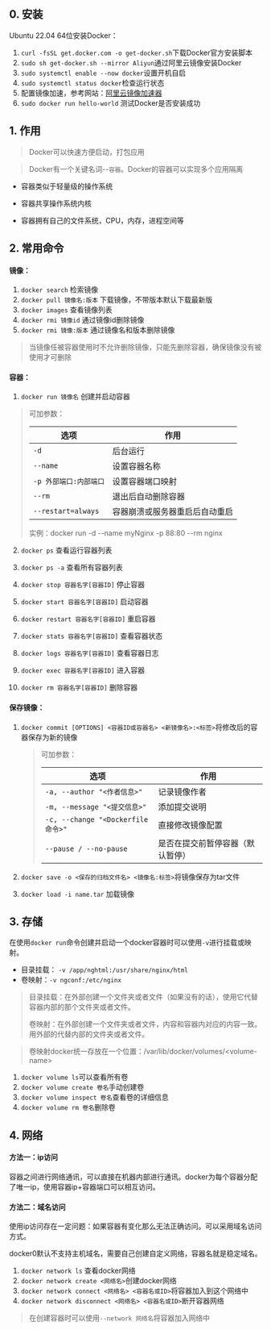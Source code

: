 ## 0. 安装

Ubuntu 22.04 64位安装Docker：

1. `curl -fsSL get.docker.com -o get-docker.sh`下载Docker官方安装脚本
2. `sudo sh get-docker.sh --mirror Aliyun`通过阿里云镜像安装Docker
3. `sudo systemctl enable --now docker`设置开机自启
4. `sudo systemctl status docker`检查运行状态
5. 配置镜像加速，参考网站：[阿里云镜像加速器](https://cr.console.aliyun.com/cn-hangzhou/instances/mirrors)
6. `sudo docker run hello-world` 测试Docker是否安装成功





## 1. 作用

> Docker可以快速方便启动，打包应用

> Docker有一个关键名词--`容器`。Docker的容器可以实现多个应用隔离

- 容器类似于轻量级的操作系统

- 容器共享操作系统内核

- 容器拥有自己的文件系统，CPU，内存，进程空间等





## 2. 常用命令

#### 镜像：

1. `docker search` 检索镜像
2. `docker pull 镜像名:版本` 下载镜像，不带版本默认下载最新版
3. `docker images` 查看镜像列表
4. `docker rmi 镜像id` 通过镜像id删除镜像
5. `docker rmi 镜像:版本` 通过镜像名和版本删除镜像

> 当镜像任被容器使用时不允许删除镜像，只能先删除容器，确保镜像没有被使用才可删除



#### 容器：

1. `docker run 镜像名`  创建并启动容器

> 可加参数：
>
> | 选项                   | 作用                           |
> | ---------------------- | ------------------------------ |
> | `-d`                   | 后台运行                       |
> | `--name`               | 设置容器名称                   |
> | `-p 外部端口:内部端口` | 设置容器端口映射               |
> | `--rm`                 | 退出后自动删除容器             |
> | `--restart=always`     | 容器崩溃或服务器重启后自动重启 |
>
>
> 实例：docker run -d --name myNginx -p 88:80 --rm nginx

2. `docker ps` 查看运行容器列表

3. `docker ps -a` 查看所有容器列表

4. `docker stop 容器名字[容器ID]` 停止容器
5. `docker start 容器名字[容器ID]`  启动容器
6. `docker restart 容器名字[容器ID]` 重启容器
7. `docker stats 容器名字[容器ID]` 查看容器状态
8.  `docker logs 容器名字[容器ID]` 查看容器日志
9. `docker exec 容器名字[容器ID]` 进入容器
10. `docker rm 容器名字[容器ID]` 删除容器



#### 保存镜像：

1. `docker commit [OPTIONS] <容器ID或容器名> <新镜像名>:<标签>`将修改后的容器保存为新的镜像

   > 可加参数：
   >
   > | 选项                              | 作用                             |
   > | --------------------------------- | -------------------------------- |
   > | `-a, --author "<作者信息>"`       | 记录镜像作者                     |
   > | `-m, --message "<提交信息>"`      | 添加提交说明                     |
   > | `-c, --change "<Dockerfile命令>"` | 直接修改镜像配置                 |
   > | `--pause / --no-pause`            | 是否在提交前暂停容器（默认暂停） |

2. `docker save -o <保存的归档文件名> <镜像名:标签>`将镜像保存为tar文件

3. `docker load -i name.tar` 加载镜像



## 3. 存储

在使用`docker run`命令创建并启动一个docker容器时可以使用`-v`进行挂载或映射。

- 目录挂载： `-v /app/nghtml:/usr/share/nginx/html`
- 卷映射：`-v ngconf:/etc/nginx`

> 目录挂载：在外部创建一个文件夹或者文件（如果没有的话），使用它代替容器内部的那个文件夹或者文件。
>
> 卷映射：在外部创建一个文件夹或者文件，内容和容器内对应的内容一致。用外部的代替内部的文件夹或者文件。

> 卷映射docker统一存放在一个位置：/var/lib/docker/volumes/<volume-name\>

1. `docker volume ls`可以查看所有卷
2. `docker volume create 卷名`手动创建卷
3. `docker volume inspect 卷名`查看卷的详细信息
3. `docker volume rm 卷名`删除卷



## 4. 网络

#### 方法一：ip访问

容器之间进行网络通讯，可以直接在机器内部进行通讯。docker为每个容器分配了唯一ip，使用容器ip+容器端口可以相互访问。



#### 方法二：域名访问

使用ip访问存在一定问题：如果容器有变化那么无法正确访问。可以采用域名访问方式。

docker0默认不支持主机域名，需要自己创建自定义网络，容器名就是稳定域名。

1. `docker network ls` 查看docker网络
2. `docker network create <网络名>`创建docker网络
3. `docker network connect <网络名> <容器名或ID>`将容器加入到这个网络中
4. `docker network disconnect <网络名> <容器名或ID>`断开容器网络

> 在创建容器时可以使用`--network 网络名`将容器加入网络中



